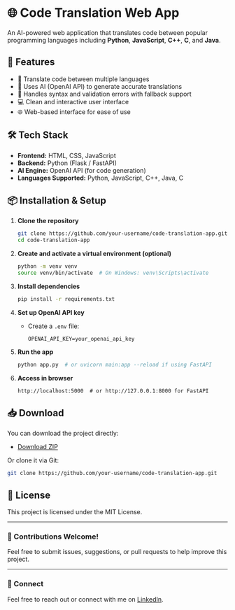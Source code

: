 
# 🌐 Code Translation Web App

An AI-powered web application that translates code between popular programming languages including **Python**, **JavaScript**, **C++**, **C**, and **Java**.

## 🚀 Features

- 🔄 Translate code between multiple languages
- 🤖 Uses AI (OpenAI API) to generate accurate translations
- 🧠 Handles syntax and validation errors with fallback support
- 💻 Clean and interactive user interface
- 🌐 Web-based interface for ease of use

## 🛠️ Tech Stack

- **Frontend:** HTML, CSS, JavaScript
- **Backend:** Python (Flask / FastAPI)
- **AI Engine:** OpenAI API (for code generation)
- **Languages Supported:** Python, JavaScript, C++, Java, C

## 📦 Installation & Setup

1. **Clone the repository**
   ```bash
   git clone https://github.com/your-username/code-translation-app.git
   cd code-translation-app
   ```

2. **Create and activate a virtual environment (optional)**
   ```bash
   python -m venv venv
   source venv/bin/activate  # On Windows: venv\Scripts\activate
   ```

3. **Install dependencies**
   ```bash
   pip install -r requirements.txt
   ```

4. **Set up OpenAI API key**
   - Create a `.env` file:
     ```
     OPENAI_API_KEY=your_openai_api_key
     ```

5. **Run the app**
   ```bash
   python app.py  # or uvicorn main:app --reload if using FastAPI
   ```

6. **Access in browser**
   ```
   http://localhost:5000  # or http://127.0.0.1:8000 for FastAPI
   ```

## 📥 Download

You can download the project directly:
- [Download ZIP](https://github.com/your-username/code-translation-app/archive/refs/heads/main.zip)

Or clone it via Git:
```bash
git clone https://github.com/your-username/code-translation-app.git
```

## 📄 License
This project is licensed under the MIT License.

---

### 🙌 Contributions Welcome!

Feel free to submit issues, suggestions, or pull requests to help improve this project.

---

### 🔗 Connect

Feel free to reach out or connect with me on [LinkedIn](https://www.linkedin.com/in/your-profile).
